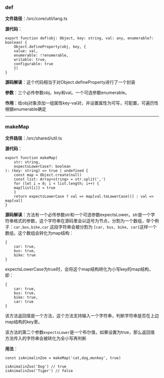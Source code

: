 ### **def**

**文件路径**：/src/core/util/lang.ts

**源代码**：

```
export function def(obj: Object, key: string, val: any, enumerable?: boolean) {
    Object.defineProperty(obj, key, {
    value: val,
    enumerable: !!enumerable,
    writable: true,
    configurable: true
    })
}
```

**源码解读**：这个代码相当于对Object.defineProperty进行了一个封装

**参数**：三个必传参数obj，key和val。一个可选参数enumerable。

**作用**：给obj对象添加一组属性key-val对，并设置属性为可写，可配置，可遍历性根据enumerable确定

****

### **makeMap**

**文件路径**：/src/shared/util.ts

**源代码**：

```
export function makeMap(
    str: string,
    expectsLowerCase?: boolean
): (key: string) => true | undefined {
    const map = Object.create(null)
    const list: Array<string> = str.split(',')
    for (let i = 0; i < list.length; i++) {
    map[list[i]] = true
    }
    return expectsLowerCase ? val => map[val.toLowerCase()] : val => map[val]
}
```

**源码解读**：方法有一个必传参数str和一个可选参数expectsLower。str是一个字符串格式的参数，这个字符串在源码里会以逗号为节点，分割为一个数组，举个例子：```car,bus,bike,car``` 这段字符串会被分割为 ```[car, bus, bike, car]```这样一个数组，这个数组会转化为map结构：
```
{
    car: true,
    bus: true,
    bike: true
}
```
expectsLowerCase为true时，会将这个map结构转化为小写key的map结构，即：
```
{
    car: true,
    bus: true,
    bike: true,
    car: true
}
```
该方法返回值是一个方法，这个方法支持输入一个字符串，判断字符串是否在上边map结构的key里。

该方法的第二个参数```expectsLower```是一个布尔值，如果设置为true，那么返回值方法传入的字符串会被转化为全小写再判断

**用法**：

```
const isAnimalinZoo = makeMap('cat,dog,monkey', true)

isAnimalinZoo('Dog') // true
isAnimalinZoo('Tiger') // false
```